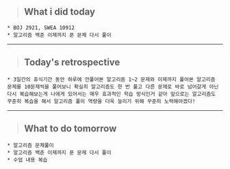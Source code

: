 >## What i did today
    * BOJ 2921, SWEA 10912
    * 알고리즘 백준 이제까지 푼 문제 다시 풀이
---

>## Today's retrospective
    * 3일간의 휴식기간 동안 하루에 안풀어본 알고리즘 1~2 문제와 이제까지 풀어본 알고리즘 문제를 10문제씩을 풀어보니 확실히 알고리즘도 한 번 풀고 다른 문제로 바로 넘어갈게 아닌 다시 복습해보는게 나에게 있어서는 매우 효과적인 학습 방식인거 같아 앞으로는 알고리즘도 꾸준히 복습을 해서 알고리즘 풀이 역량을 더욱 늘리기 위해 꾸준히 노력해야겠다!
---
>## What to do tomorrow 
    * 알고리즘 문제풀이
    * 알고리즘 백준 이제까지 푼 문제 다시 풀이
    * 수업 내용 복습